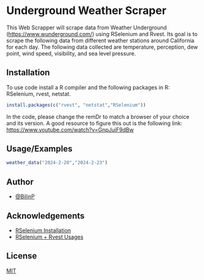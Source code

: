 
# Underground Weather Scraper

This Web Scrapper will scrape data from Weather Underground (https://www.wunderground.com/) using RSelenium and Rvest. Its goal is to scrape the following data from different weather stations around California for each day. The following data collected are temperature, perception, dew point, wind speed, visibility, and sea level pressure. 


## Installation

To use code install a R compiler and the following packages in R: RSelenium, rvest, netstat.

```R
install.packages(c("rvest", "netstat","RSelenium"))
```
In the code, please change the remDr to match a browser of your choice and its version. A good resource to figure this out is the following link: https://www.youtube.com/watch?v=GnpJujF9dBw
    
## Usage/Examples

```R
weather_data("2024-2-20","2024-2-23")
```


## Author

- [@BilinP](https://www.github.com/BilinP)


## Acknowledgements

 - [RSelenium Installation](https://www.youtube.com/watch?v=GnpJujF9dBw)
 - [RSelenium + Rvest Usages](https://www.youtube.com/watch?v=Dkm1d4uMp34)


## License

[MIT](https://choosealicense.com/licenses/mit/)

